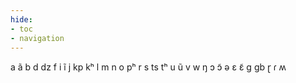 ```yaml
---
hide:
- toc
- navigation
---
```

a
ã
b
d
dz
f
i
ĩ
j
kp
kʰ
l
m
n
o
pʰ
r
s
ts
tʰ
u
ũ
v
w
ŋ
ɔ
ɔ̃
ə
ɛ
ɛ̃
ɡ
ɡb
ɽ
ɾ
ʍ
